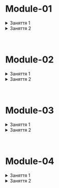 # Module-01

<details>
  <summary>Заняття 1</summary>
<ul>
    <li>Структура Next.js проєкту</li>
    <li>Маршрутизація у вебзастосунках</li>
    <li>Створення сторінок</li>
    <ul>
        <li>Home Page</li>
        <li>Notes Page</li>
        <li>About Page</li>
        <li>Profile Page</li>
    </ul>
    <li>Layout</li>
    <ul>
        <li>header, children, footer</li>
    </ul>
    <li>Components</li>
    <li>Link</li>
</ul>
</details>

<details>
  <summary>Заняття 2</summary>
<ul>
    <li>axios api</li>
    <ul>
        <li>https://next-docs-api.onrender.com</li>
        <li>lib/api.ts</li>
        <li>SSR</li>
    </ul>
    <li>'use client'</li>
    <ul>
        <li>CSR</li>
    </ul>
    <li>error & loading</li>
    <li>Dynamic routes</li>
    <li>Global error & loading</li>
    <li>Dynamic client component</li>
    <li>React Query</li>
    <ul>
        <li>@tanstack/react-query</li>
        <li>TanStackProvider</li>
        <li>prefetchQuery</li>
        <li>HydrationBoundary</li>
        <li>useParams</li>
        <li>useQuery</li>
        <li>refetchOnMount</li>
    </ul>
</ul>
</details>

<br/>
<br/>

# Module-02

<details>
  <summary>Заняття 1</summary>
<ul>
    <li>Nested routes</li>
    <li>Not-found route</li>
    <li>Catch-all routes</li>
    <ul>
        <li>filter by categoryId</li>
        <li>filter by name</li>
    </ul>
    <li>useRouter</li>
</ul>
</details>

<details>
  <summary>Заняття 2</summary>
<ul>
    <li>Grouped routes</li>
    <li>Parallel routes</li>
    <ul>
        <li>@sidebar</li>
        <li>default.tsx</li>
    </ul>
    <li>Interception route</li>
    <ul>
        <li>@modal</li>
        <li>empty default</li>
        <li>modal in RootLayout</li>
        <li>close modal with router.back</li>
    </ul>
    <li>Redirect</li>
</ul>
</details>

<br/>
<br/>

# Module-03

<details>
  <summary>Заняття 1</summary>
<ul>
    <li>metadata</li>
    <li>async generateMetadata</li>
    <li>Open Graph & Twitter</li>
    <li>next/image</li>
    <ul>
        <li>width і height</li>
        <li>next.config.ts</li>
    </ul>
    <li>next/font</li>
    <li>Performance</li>
    <ul>
        <li>Cache-Control</li>
        <li>next.config.ts</li>
    </ul>
</ul>
</details>

<details>
  <summary>Заняття 2</summary>
<ul>
    <li>create note</li>
    <ul>
        <li>page</li>
        <li>sidebar</li>
        <li>form</li>
        <li>api</li>
    </ul>
    <li>zustand</li>
    <ul>
        <li>store</li>
        <li>draft</li>
        <li>initialDraft</li>
        <li>persist</li>
    </ul>
</ul>
</details>

<br/>
<br/>

# Module-04

<details>
  <summary>Заняття 1</summary>
<ul>
    <li>Next Server</li>
    <li>Route Handler</li>
    <ul>
        <li>instance axios</li>
        <li>create all Handlers</li>
        <li>update all requests</li>
    </ul>
    <li>Auth</li>
    <ul>
        <li>instance axios</li>
        <li>withCredentials</li>
    </ul>
    <li>sign-up</li>
    <ul>
        <li>Header Links</li>
        <li>sign-up/page</li>
        <li>POST register</li>
        <li>register Route Handler</li>
        <li>cookies in Route Handler</li>
        <ul>
            <li>npm i cookie</li>
            <li>get setCookie</li>
            <li>parse(cookieStr)</li>
            <li>create cookie options</li>
            <li>cookieStore.set</li>
        </ul>
        <li>add register(formValues) in form</li>
    </ul>
    <li>sign-in</li>
    <ul>
        <li>sign-up/page</li>
        <li>POST login</li>
        <li>login Route Handler</li>
        <li>cookies in Route Handler</li>
        <li>add login(formValues) in form</li>
    </ul>
    <li>AuthStore</li>
    <ul>
        <li>create store</li>
        <li>checkSession client</li>
        <li>checkSession Route Handler</li>
        <ul>
            <li>cookieStore.get</li>
            <li>checkSession client</li>
            <li>silent authentication in Route Handler</li>
        </ul>
        <li>GET getMe</li>
        <li>getMe Route Handler</li>
        <li>AuthProvider</li>
        <li>add AuthProvider in RootLayout</li>
        <li>create AuthNavigation</li>
        <li>POST logout</li>
        <li>logout Route Handler</li>
        <li>cookieStore.delete</li>
        <li>add in handleLogout</li>
        <li>add setUser in sign-in & sign-up pages</li>
    </ul>
</ul>
</details>

<details>
  <summary>Заняття 2</summary>
<ul>
    <li>middleware</li>
    <ul>
        <li>private routes</li>
        <li>public routes</li>
        <li>public layout refresh</li>
    </ul>
    <li>private requests</li>
</ul>
</details>
